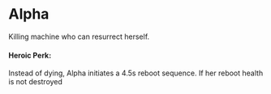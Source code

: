 # Alpha

Killing machine who can resurrect herself.

#### Heroic Perk:

Instead of dying, Alpha initiates a 4.5s reboot sequence. If her reboot health is not destroyed



